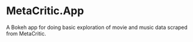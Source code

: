 # MetaCritic.App
A Bokeh app for doing basic exploration of movie and music data scraped from MetaCritic.
